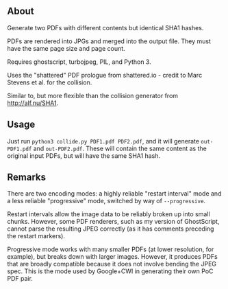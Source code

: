 ## About

Generate two PDFs with different contents but identical SHA1 hashes.

PDFs are rendered into JPGs and merged into the output file. They must have the same page size and page count.

Requires ghostscript, turbojpeg, PIL, and Python 3.

Uses the "shattered" PDF prologue from shattered.io - credit to Marc Stevens et al. for the collision.

Similar to, but more flexible than the collision generator from http://alf.nu/SHA1.

## Usage

Just run `python3 collide.py PDF1.pdf PDF2.pdf`, and it will generate `out-PDF1.pdf` and `out-PDF2.pdf`. These will contain the same content as the original input PDFs, but will have the same SHA1 hash.

## Remarks

There are two encoding modes: a highly reliable "restart interval" mode and a less reliable "progressive" mode, switched by way of `--progressive`.

Restart intervals allow the image data to be reliably broken up into small chunks. However, some PDF renderers, such as my version of GhostScript, cannot parse the resulting JPEG correctly (as it has comments preceding the restart markers).

Progressive mode works with many smaller PDFs (at lower resolution, for example), but breaks down with larger images. However, it produces PDFs that are broadly compatible because it does not involve bending the JPEG spec. This is the mode used by Google+CWI in generating their own PoC PDF pair.
